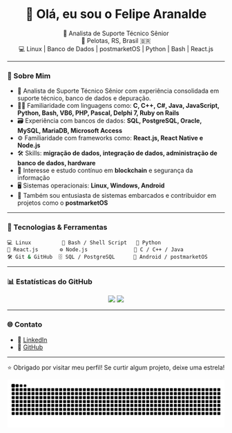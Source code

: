 <h1 align="center">👋 Olá, eu sou o Felipe Aranalde</h1>

<p align="center">
  💼 Analista de Suporte Técnico Sênior<br>
  📍 Pelotas, RS, Brasil 🇧🇷<br>
  💻 Linux | Banco de Dados | postmarketOS | Python | Bash | React.js
</p>

---

### 📌 Sobre Mim

- 💼 Analista de Suporte Técnico Sênior com experiência consolidada em suporte técnico, banco de dados e depuração.
- 👨‍💻 Familiaridade com linguagens como: **C, C++, C#, Java, JavaScript, Python, Bash, VB6, PHP, Pascal, Delphi 7, Ruby on Rails**
- 🗃️ Experiência com bancos de dados: **SQL, PostgreSQL, Oracle, MySQL, MariaDB, Microsoft Access**
- ⚙️ Familiaridade com frameworks como: **React.js, React Native e Node.js**
- 🛠️ Skills: **migração de dados, integração de dados, administração de banco de dados, hardware**
- 🔐 Interesse e estudo contínuo em **blockchain** e segurança da informação
- 🖥️ Sistemas operacionais: **Linux, Windows, Android**
- 📱 Também sou entusiasta de sistemas embarcados e contribuidor em projetos como o **postmarketOS**

---

### 🧠 Tecnologias & Ferramentas

```bash
💻 Linux          🔧 Bash / Shell Script   🐍 Python
🧱 React.js       ⚙️ Node.js               🧠 C / C++ / Java
🛠️ Git & GitHub  🗄️ SQL / PostgreSQL      📱 Android / postmarketOS
```

---

### 📊 Estatísticas do GitHub

<div align="center">
  <img height="150" src="https://github-readme-stats.vercel.app/api?username=Felipeflskater&show_icons=true&theme=radical&count_private=true" />
  <img height="150" src="https://github-readme-stats.vercel.app/api/top-langs/?username=Felipeflskater&layout=compact&theme=radical" />
</div>

---

### 🌐 Contato

- 🔗 [LinkedIn](https://www.linkedin.com/in/felipe-prestes/)
- 🐙 [GitHub](https://github.com/Felipeflskater)

---

<p align="center">⭐ Obrigado por visitar meu perfil! Se curtir algum projeto, deixe uma estrela!</p>


<img src="https://raw.githubusercontent.com/Felipeflskater/Felipeflskater/output/snake.svg" alt="Snake animation" />
